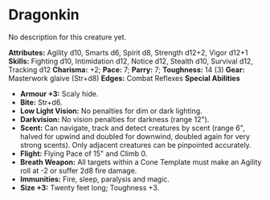# Dragonkin

No description for this creature yet.

**Attributes:** Agility d10, Smarts d6, Spirit d8, Strength d12+2, Vigor
d12+1
**Skills:** Fighting d10, Intimidation d12, Notice d12, Stealth d10,
Survival d12, Tracking d12
**Charisma:** +2; **Pace:** 7; **Parry:** 7; **Toughness:** 14 (3)
**Gear:** Masterwork glaive (Str+d8)
**Edges:** Combat Reflexes
**Special Abilities**

- **Armour +3:** Scaly hide.
- **Bite:** Str+d6.
- **Low Light Vision:** No penalties for dim or dark lighting.
- **Darkvision:** No vision penalties for darkness (range 12").
- **Scent:** Can navigate, track and detect creatures by scent (range
6", halved for upwind and doubled for downwind, doubled again for very
strong scents). Only adjacent creatures can be pinpointed accurately.
- **Flight:** Flying Pace of 15" and Climb 0.
- **Breath Weapon:** All targets within a Cone Template must make an
Agility roll at -2 or suffer 2d8 fire damage.
- **Immunities:** Fire, sleep, paralysis and magic.
- **Size +3:** Twenty feet long; Toughness +3.
